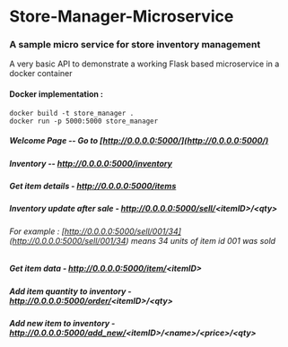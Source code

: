# Store-Manager-Microservice

### A sample micro service for store inventory management
A very basic API to demonstrate a working Flask based microservice in a docker container

#### Docker implementation :


	docker build -t store_manager .  
	docker run -p 5000:5000 store_manager  


##### Welcome Page -- Go to [http://0.0.0.0:5000/](http://0.0.0.0:5000/)


##### Inventory  --   http://0.0.0.0:5000/inventory 

##### Get item details -  http://0.0.0.0:5000/items

##### Inventory update after sale - http://0.0.0.0:5000/sell/<*itemID*>/<*qty*> 
###### For example : [http://0.0.0.0:5000/sell/001/34] (http://0.0.0.0:5000/sell/001/34) means 34 units of item id 001 was sold

##### Get item data - http://0.0.0.0:5000/item/<*itemID*> 

##### Add item quantity to inventory - http://0.0.0.0:5000/order/<*itemID*>/<*qty*>

##### Add new item to inventory - http://0.0.0.0:5000/add_new/<*itemID*>/<*name*>/<*price*>/<*qty*>
